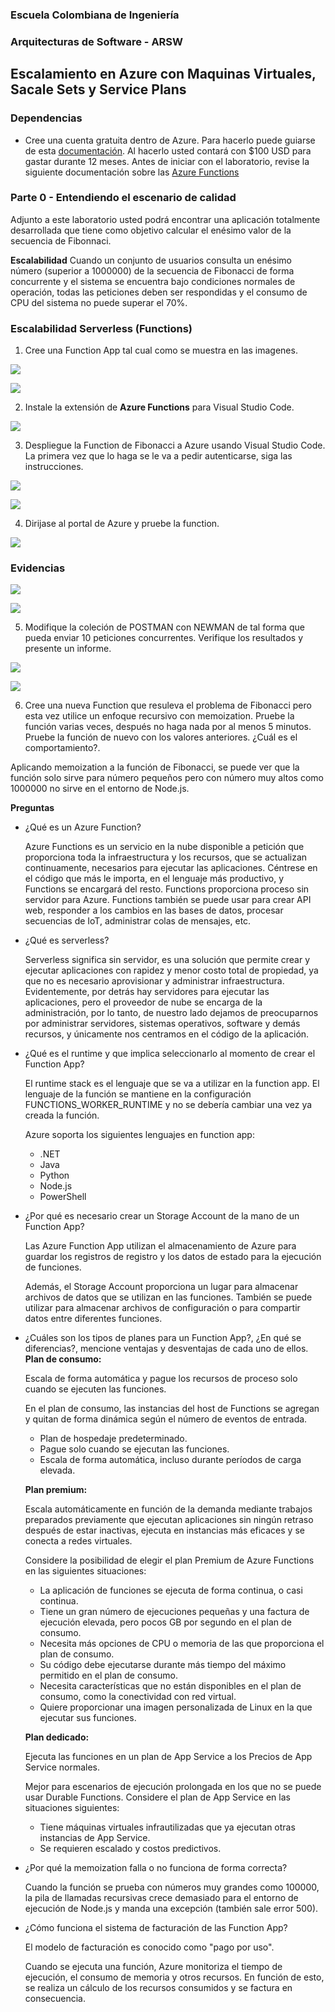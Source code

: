 ### Escuela Colombiana de Ingeniería
### Arquitecturas de Software - ARSW

## Escalamiento en Azure con Maquinas Virtuales, Sacale Sets y Service Plans

### Dependencias
* Cree una cuenta gratuita dentro de Azure. Para hacerlo puede guiarse de esta [documentación](https://azure.microsoft.com/es-es/free/students/). Al hacerlo usted contará con $100 USD para gastar durante 12 meses.
Antes de iniciar con el laboratorio, revise la siguiente documentación sobre las [Azure Functions](https://www.c-sharpcorner.com/article/an-overview-of-azure-functions/)

### Parte 0 - Entendiendo el escenario de calidad

Adjunto a este laboratorio usted podrá encontrar una aplicación totalmente desarrollada que tiene como objetivo calcular el enésimo valor de la secuencia de Fibonnaci.

**Escalabilidad**
Cuando un conjunto de usuarios consulta un enésimo número (superior a 1000000) de la secuencia de Fibonacci de forma concurrente y el sistema se encuentra bajo condiciones normales de operación, todas las peticiones deben ser respondidas y el consumo de CPU del sistema no puede superar el 70%.

### Escalabilidad Serverless (Functions)

1. Cree una Function App tal cual como se muestra en las  imagenes.

![](images/part3/part3-function-config.png)

![](images/part3/part3-function-configii.png)

2. Instale la extensión de **Azure Functions** para Visual Studio Code.

![](images/part3/part3-install-extension.png)

3. Despliegue la Function de Fibonacci a Azure usando Visual Studio Code. La primera vez que lo haga se le va a pedir autenticarse, siga las instrucciones.

![](images/part3/part3-deploy-function-1.png)

![](images/part3/part3-deploy-function-2.png)

4. Dirijase al portal de Azure y pruebe la function.

![](images/part3/part3-test-function.png)

### Evidencias

![](images/img/punto1.png)

![](images/img/unmillon.png)

5. Modifique la coleción de POSTMAN con NEWMAN de tal forma que pueda enviar 10 peticiones concurrentes. Verifique los resultados y presente un informe.

![](images/img/millonconcurrente.png)

![](images/img/metricas.png)

6. Cree una nueva Function que resuleva el problema de Fibonacci pero esta vez utilice un enfoque recursivo con memoization. Pruebe la función varias veces, después no haga nada por al menos 5 minutos. Pruebe la función de nuevo con los valores anteriores. ¿Cuál es el comportamiento?.

  Aplicando memoization a la función de Fibonacci, se puede ver que la función solo sirve para número pequeños pero con número muy altos como 1000000 no sirve en el entorno de Node.js.

**Preguntas**

* ¿Qué es un Azure Function?

  Azure Functions es un servicio en la nube disponible a petición que proporciona toda la infraestructura y los recursos, que se actualizan continuamente, necesarios para ejecutar las aplicaciones. Céntrese en el código que más le importa, en el lenguaje más productivo, y Functions se encargará del resto. Functions proporciona proceso sin servidor para Azure. Functions también se puede usar para crear API web, responder a los cambios en las bases de datos, procesar secuencias de IoT, administrar colas de mensajes, etc.

* ¿Qué es serverless?

  Serverless significa sin servidor, es una solución que permite crear y ejecutar aplicaciones con rapidez y menor costo total de propiedad, ya que no es necesario aprovisionar y administrar infraestructura. Evidentemente, por detrás hay servidores para ejecutar las aplicaciones, pero el proveedor de nube se encarga de la administración, por lo tanto, de nuestro lado dejamos de preocuparnos por administrar servidores, sistemas operativos, software y demás recursos, y únicamente nos centramos en el código de la aplicación.

* ¿Qué es el runtime y que implica seleccionarlo al momento de crear el Function App?

  El runtime stack es el lenguaje que se va a utilizar en la function app. El lenguaje de la función se mantiene en la configuración FUNCTIONS_WORKER_RUNTIME y no se debería cambiar una vez ya creada la función.
  
  Azure soporta los siguientes lenguajes en function app:
  
  - .NET
  - Java
  - Python
  - Node.js
  - PowerShell
  
* ¿Por qué es necesario crear un Storage Account de la mano de un Function App?
  
  Las Azure Function App utilizan el almacenamiento de Azure para guardar los registros de registro y los datos de estado para la ejecución de funciones.
  
  Además, el Storage Account proporciona un lugar para almacenar archivos de datos que se utilizan en las funciones. También se puede utilizar para almacenar archivos de configuración o para compartir datos entre diferentes funciones.
  
* ¿Cuáles son los tipos de planes para un Function App?, ¿En qué se diferencias?, mencione ventajas y desventajas de cada uno de ellos.
  **Plan de consumo:** 
  
  Escala de forma automática y pague los recursos de proceso solo cuando se ejecuten las funciones.
  
  En el plan de consumo, las instancias del host de Functions se agregan y quitan de forma dinámica según el número de eventos de entrada.

  - Plan de hospedaje predeterminado.
  - Pague solo cuando se ejecutan las funciones.
  - Escala de forma automática, incluso durante períodos de carga elevada.
  
  **Plan premium:**
  
  Escala automáticamente en función de la demanda mediante trabajos preparados previamente que ejecutan aplicaciones sin ningún retraso después de estar inactivas, ejecuta en instancias más eficaces y se conecta a redes virtuales.

  Considere la posibilidad de elegir el plan Premium de Azure Functions en las siguientes situaciones:

  - La aplicación de funciones se ejecuta de forma continua, o casi continua.
  - Tiene un gran número de ejecuciones pequeñas y una factura de ejecución elevada, pero pocos GB por segundo en el plan de consumo.
  - Necesita más opciones de CPU o memoria de las que proporciona el plan de consumo.
  - Su código debe ejecutarse durante más tiempo del máximo permitido en el plan de consumo.
  - Necesita características que no están disponibles en el plan de consumo, como la conectividad con red virtual.
  - Quiere proporcionar una imagen personalizada de Linux en la que ejecutar sus funciones.
  
  **Plan dedicado:**
  
  Ejecuta las funciones en un plan de App Service a los Precios de App Service normales.

  Mejor para escenarios de ejecución prolongada en los que no se puede usar Durable Functions. Considere el plan de App Service en las situaciones siguientes:

  - Tiene máquinas virtuales infrautilizadas que ya ejecutan otras instancias de App Service.
  - Se requieren escalado y costos predictivos.
  
* ¿Por qué la memoization falla o no funciona de forma correcta?

  Cuando la función se prueba con números muy grandes como 100000, la pila de llamadas recursivas crece demasiado para el entorno de ejecución de Node.js y manda una excepción (también sale error 500).

* ¿Cómo funciona el sistema de facturación de las Function App?

  El modelo de facturación es conocido como "pago por uso".
  
  Cuando se ejecuta una función, Azure monitoriza el tiempo de ejecución, el consumo de memoria y otros recursos. En función de esto, se realiza un cálculo de los recursos consumidos y se factura en consecuencia.
